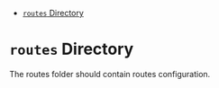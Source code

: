 <!-- START doctoc generated TOC please keep comment here to allow auto update -->
<!-- DON'T EDIT THIS SECTION, INSTEAD RE-RUN doctoc TO UPDATE -->

- [`routes` Directory](#routes-directory)

<!-- END doctoc generated TOC please keep comment here to allow auto update -->

# `routes` Directory

The routes folder should contain routes configuration.
